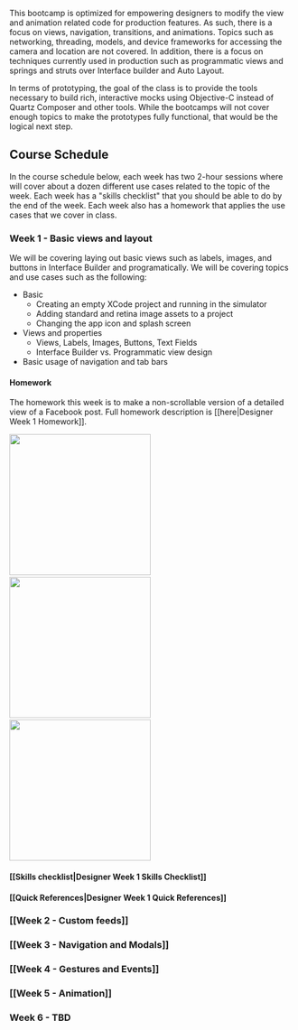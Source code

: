 This bootcamp is optimized for empowering designers to modify the view and animation related code for production features. As such, there is a focus on views, navigation, transitions, and animations. Topics such as networking, threading, models, and device frameworks for accessing the camera and location are not covered. In addition, there is a focus on techniques currently used in production such as programmatic views and springs and struts over Interface builder and Auto Layout.

In terms of prototyping, the goal of the class is to provide the tools necessary to build rich, interactive mocks using Objective-C instead of Quartz Composer and other tools. While the bootcamps will not cover enough topics to make the prototypes fully functional, that would be the logical next step.

## Course Schedule

In the course schedule below, each week has two 2-hour sessions where will cover about a dozen different use cases related to the topic of the week. Each week has a "skills checklist" that you should be able to do by the end of the week. Each week also has a homework that applies the use cases that we cover in class.

### Week 1 - Basic views and layout

We will be covering laying out basic views such as labels, images, and buttons in Interface Builder and programatically. We will be covering topics and use cases such as the following:

- Basic
  - Creating an empty XCode project and running in the simulator
  - Adding standard and retina image assets to a project
  - Changing the app icon and splash screen
- Views and properties
  - Views, Labels, Images, Buttons, Text Fields
  - Interface Builder vs. Programmatic view design
- Basic usage of navigation and tab bars

#### Homework

The homework this week is to make a non-scrollable version of a detailed view of a Facebook post. Full homework description is [[here|Designer Week 1 Homework]].

<img src="http://i.imgur.com/YO5BHfwl.png" width="250"/>&nbsp;&nbsp;<img src="http://i.imgur.com/YO5BHfwl.png"  width="250" />&nbsp;&nbsp;<img src="http://i.imgur.com/YO5BHfwl.png"  width="250"/>

#### [[Skills checklist|Designer Week 1 Skills Checklist]]

#### [[Quick References|Designer Week 1 Quick References]]

### [[Week 2 - Custom feeds]]

### [[Week 3 - Navigation and Modals]]

### [[Week 4 - Gestures and Events]]

### [[Week 5 - Animation]]

### Week 6 - TBD